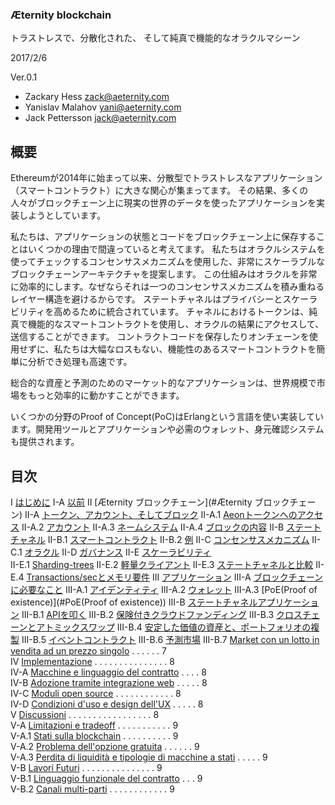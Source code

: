 ### Æternity blockchain
トラストレスで、分散化された、 そして純真で機能的なオラクルマシーン

2017/2/6

Ver.0.1

- Zackary Hess
zack@aeternity.com
- Yanislav Malahov
yani@aeternity.com
- Jack Pettersson
jack@aeternity.com

## 概要
Ethereumが2014年に始まって以来、分散型でトラストレスなアプリケーション（スマートコントラクト）に大きな関心が集まってます。
その結果、多くの人々がブロックチェーン上に現実の世界のデータを使ったアプリケーションを実装しようとしています。

私たちは、アプリケーションの状態とコードをブロックチェーン上に保存することはいくつかの理由で間違っていると考えてます。
私たちはオラクルシステムを使ってチェックするコンセンサスメカニズムを使用した、非常にスケーラブルなブロックチェーンアーキテクチャを提案します。
この仕組みはオラクルを非常に効率的にします。なぜならそれは一つのコンセンサスメカニズムを積み重ねるレイヤー構造を避けるからです。
ステートチャネルはプライバシーとスケーラビリティを高めるために統合されています。 チャネルにおけるトークンは、純真で機能的なスマートコントラクトを使用し、オラクルの結果にアクセスして、送信することができます。
コントラクトコードを保存したりオンチェーンを使用せずに、私たちは大幅なロスもない、機能性のあるスマートコントラクトを簡単に分析でき処理も高速です。

総合的な資産と予測のためのマーケット的なアプリケーションは、世界規模で市場をもっと効率的に動かすことができます。

いくつかの分野のProof of Concept(PoC)はErlangという言語を使い実装しています。開発用ツールとアプリケーションや必需のウォレット、身元確認システムも提供されます。


## 目次
I [はじめに](#はじめに) 
I-A [以前](#以前)
II [Æternity ブロックチェーン](#Æternity ブロックチェーン) 
II-A [トークン、アカウント、そしてブロック](#トークン、アカウント、そしてブロック)
II-A.1 [Aeonトークンへのアクセス](#Aeonトークンへのアクセス) 
II-A.2 [アカウント](#アカウント)
II-A.3 [ネームシステム](#ネームシステム)
II-A.4 [ブロックの内容](#ブロックの内容)
II-B [ステートチャネル](#ステートチャネル)
II-B.1 [スマートコントラクト](#スマートコントラクト)
II-B.2 [例](#例)
II-C [コンセンサスメカニズム](#コンセンサスメカニズム)
II-C.1 [オラクル](#オラクル)
II-D [ガバナンス](#ガバナンス)
II-E [スケーラビリティ](#スケーラビリティ)  
II-E.1 [Sharding-trees](#sharding-trees)
II-E.2 [軽量クライアント](#軽量クライアント)
II-E.3 [ステートチャネルと比較](#ステートチャネルと比較)
II-E.4 [Transactions/secとメモリ要件](#Transactions/secとメモリ要件) 
III [アプリケーション](#アプリケーション)
III-A [ブロックチェーンに必要なこと](#ブロックチェーンに必要なこと)
III-A.1 [アイデンティティ](#アイデンティティ)
III-A.2 [ウォレット](#ウォレット)
III-A.3 [PoE(Proof of existence)](#PoE(Proof of existence))
III-B [ステートチャネルアプリケーション](#ステートチャネルアプリケーション)
III-B.1 [APIを叩く](#APIを叩く)
III-B.2 [保険付きクラウドファンディング](#保険付きクラウドファンディング)
III-B.3 [クロスチェーンとアトミックスワップ](#クロスチェーンとアトミックスワップ) 
III-B.4 [安定した価値の資産と、ポートフォリオの複製](#安定した価値の資産と、ポートフォリオの複製)
III-B.5 [イベントコントラクト](#イベントコントラクト) 
III-B.6 [予測市場](#予測市場)
III-B.7 [Market con un lotto in vendita ad un prezzo singolo](#market-con-un-lotto-in-vendita-ad-un-prezzo-singolo) . . . . . . 7  
IV [Implementazione](#implementazione) . . . . . . . . . . . . . . . 8  
IV-A [Macchine e linguaggio del contratto](#macchine-e-linguaggio-del-contratto) . . . . 8  
IV-B [Adozione tramite integrazione web](#adozione-tramite-integrazione-web) . . . . . 8  
IV-C [Moduli open source](#moduli-open-source)  . . . . . . . . . . . . 8  
IV-D [Condizioni d'uso e design dell'UX](#condizioni-duso-e-design-dellux) . . . . . 8  
V [Discussioni](#discussioni)  . . . . . . . . . . . . . . . . . 8  
V-A [Limitazioni e tradeoff](#limitazioni-e-tradeoff) . . . . . . . . . . . 9  
V-A.1 [Stati sulla blockchain](#stati-sulla-blockchain) . . . . . . . . . . 9  
V-A.2 [Problema dell'opzione gratuita](#problema-dellopzione-gratuita) . . . . . . 9  
V-A.3 [Perdita di liquidità e tipologie di macchine a stati](#perdita-di-liquidità-e-tipologie-di-macchine-a-stati) . . . . . 9  
V-B [Lavori Futuri](#lavori-futuri)  . . . . . . . . . . . . . . . 9  
V-B.1 [Linguaggio funzionale del contratto](#linguaggio-funzionale-del-contratto)  . . . 9  
V-B.2 [Canali multi-parti](#canali-multi-parti) . . . . . . . . . . . . 9  
